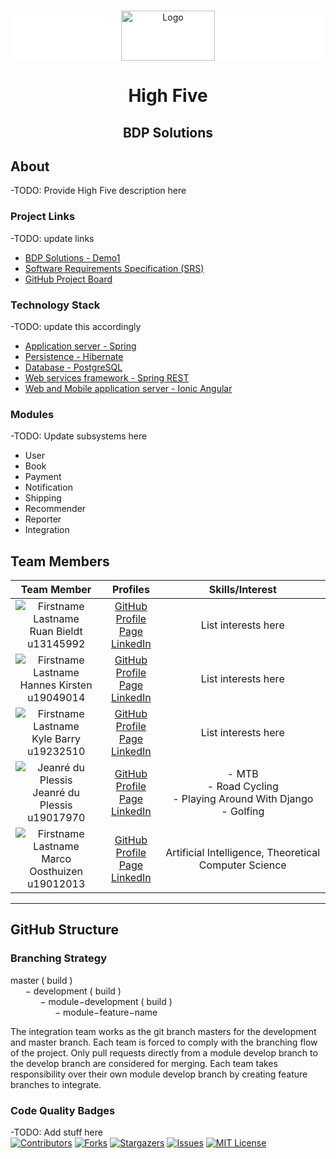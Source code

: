 
<!-- PROJECT SHIELDS -->
<!--
*** I'm using markdown "reference style" links for readability.
*** Reference links are enclosed in brackets [ ] instead of parentheses ( ).
*** See the bottom of this document for the declaration of the reference variables
*** for contributors-url, forks-url, etc. This is an optional, concise syntax you may use.
*** https://www.markdownguide.org/basic-syntax/#reference-style-links
-->

<!-- PROJECT LOGO -->


<br />
<div style="background: #ffffff">
<p align="center">
  <a href="https://github.com/COS301-SE-2021/High-Five">
    <img src="https://www.agilebridge.co.za/wp-content/uploads/2019/04/logo-head.png" alt="Logo" width="150" height="80">
  </a>
</div>
<h1 align="center">High Five</h1>
<h2 align="center">BDP Solutions</h2>





[comment]: <> (<!-- TABLE OF CONTENTS -->)

[comment]: <> (<details open="open">)

[comment]: <> (  <summary><h2 style="display: inline-block">Table of Contents</h2></summary>)

[comment]: <> (  <ol>)

[comment]: <> (    <li>)

[comment]: <> (      <a href="#about-the-project">About The Project</a>)

[comment]: <> (      <ul>)

[comment]: <> (        <li><a href="#built-with">Built With</a></li>)

[comment]: <> (      </ul>)

[comment]: <> (    </li>)

[comment]: <> (    <li>)

[comment]: <> (      <a href="#getting-started">Getting Started</a>)

[comment]: <> (      <ul>)

[comment]: <> (        <li><a href="#prerequisites">Prerequisites</a></li>)

[comment]: <> (        <li><a href="#installation">Installation</a></li>)

[comment]: <> (      </ul>)

[comment]: <> (    </li>)

[comment]: <> (    <li><a href="#usage">Usage</a></li>)

[comment]: <> (    <li><a href="#roadmap">Roadmap</a></li>)

[comment]: <> (    <li><a href="#contributing">Contributing</a></li>)

[comment]: <> (    <li><a href="#license">License</a></li>)

[comment]: <> (    <li><a href="#contact">Contact</a></li>)

[comment]: <> (    <li><a href="#acknowledgements">Acknowledgements</a></li>)

[comment]: <> (  </ol>)

[comment]: <> (</details>)



<!-- ABOUT THE PROJECT -->
## About

-TODO: Provide High Five description here

### Project Links
-TODO: update links
* []()[BDP Solutions - Demo1](https://hibernate.org/)
* []()[Software Requirements Specification (SRS)](https://www.overleaf.com/9933879569jqwxmfqkbjcx)
* []()[GitHub Project Board](https://github.com/COS301-SE-2021/High-Five/projects/1)

### Technology Stack
-TODO: update this accordingly
* []()[Application server - Spring](https://spring.io/projects/spring-boot)
* []()[Persistence - Hibernate](https://hibernate.org/)
* []()[Database - PostgreSQL](https://www.postgresql.org/)
* []()[Web services framework - Spring REST](https://spring.io/guides/tutorials/rest/)
* []()[Web and Mobile application server - Ionic Angular](https://ionicframework.com/docs/angular/your-first-app)

### Modules
-TODO: Update subsystems here
* User
* Book
* Payment
* Notification
* Shipping
* Recommender
* Reporter
* Integration


## Team Members

| **Team Member** | **Profiles** | **Skills/Interest** 
| :-----: | :-----: | :-----: |  
| ![Firstname Lastname](https://pbs.twimg.com/profile_images/1370182726222020610/HYRxODnM_400x400.jpg "Ruan Bieldt") <br/> Ruan Bieldt <br/> u13145992 | [GitHub](https://github.com/CalebJohnstone) <br/> [Profile Page](https://gitusername.github.io/) <br/> [LinkedIn](https://www.linkedin.com/in/caleb-johnstone-94368a132/) <br/> | List interests here |
| ![Firstname Lastname](https://pbs.twimg.com/profile_images/1370182726222020610/HYRxODnM_400x400.jpg "Hannes Kirsten") <br/> Hannes Kirsten <br/> u19049014 | [GitHub](https://github.com/Adrian-Rae-19004029) <br/> [Profile Page](https://Adrian-Rae-19004029.github.io/) <br/> [LinkedIn](https://www.linkedin.com/in/adrian-rae-5796b31bb/) <br/> | List interests here |
| ![Firstname Lastname](https://pbs.twimg.com/profile_images/1370182726222020610/HYRxODnM_400x400.jpg "Kyle Barry") <br/> Kyle Barry <br/> u19232510 | [GitHub](https://github.com/simrxn-r) <br/> [Profile Page](https://simrxn-r.github.io/) <br/> [LinkedIn](https://www.linkedin.com/in/simran-rathilal-a26a7b20b/) <br/> | List interests here |
| ![Jeanré du Plessis](https://scontent.fjnb5-1.fna.fbcdn.net/v/t1.6435-1/c0.27.160.160a/p160x160/173781932_2908365312748123_6396003146555632035_n.jpg?_nc_cat=101&ccb=1-3&_nc_sid=7206a8&_nc_eui2=AeHxF0pEo_JOZ-sqhE3nobiErlpxN0aVhfiuWnE3RpWF-HLK0lQBWJl3LsuMxFbsZ2o2iV09xw3ShzKqT5HnomWa&_nc_ohc=wTh76RpZm1AAX905r1V&_nc_ht=scontent.fjnb5-1.fna&tp=27&oh=e3f7cf409442b56ff17aec7772308a6c&oe=60CB7BF0 "Jeanré du Plessis") <br/> Jeanré du Plessis <br/> u19017970 <br/>| [GitHub](https://github.com/JayXD-2K) <br/> [Profile Page](https://jayxd-2k.github.io/)  <br/> [LinkedIn](https://www.linkedin.com/in/jdp2k/) <br/> | - MTB <br/> - Road Cycling <br/> - Playing Around With Django <br/> - Golfing <br/> |
| ![Firstname Lastname](https://media-exp1.licdn.com/dms/image/C4D03AQGC-ldtLJjoow/profile-displayphoto-shrink_200_200/0/1618479763493?e=1623888000&v=beta&t=WVhTWbYzzf_wrM30LllQCd7zzSq-_wekgdbfFQIfCcQ "Marco Oosthuizen") <br/> Marco Oosthuizen <br/> u19012013 | [GitHub](https://github.com/Marco-Oosthuizen) <br/> [Profile Page](https://marco-oosthuizen.github.io/) <br/> [LinkedIn](https://www.linkedin.com/in/marco-oosthuizen-369b9320b/) <br/> | Artificial Intelligence, Theoretical Computer Science |

---

## GitHub Structure

### Branching Strategy

master ( build )
</br>
&nbsp;&nbsp;&nbsp;&nbsp;&nbsp;&nbsp;− development ( build )
</br>
&nbsp;&nbsp;&nbsp;&nbsp;&nbsp;&nbsp;&nbsp;&nbsp;&nbsp;&nbsp;&nbsp;&nbsp;− module−development ( build )
</br>
&nbsp;&nbsp;&nbsp;&nbsp;&nbsp;&nbsp;&nbsp;&nbsp;&nbsp;&nbsp;&nbsp;&nbsp;&nbsp;&nbsp;&nbsp;&nbsp;&nbsp;&nbsp;− module−feature−name

The integration team works as the git branch masters for the development and master branch. Each
team is forced to comply with the branching flow of the project. Only pull requests directly from
a module develop branch to the develop branch are considered for merging. Each team takes responsibility
over their own module develop branch by creating feature branches to integrate.

### Code Quality Badges
-TODO: Add stuff here <br>
[![Contributors][contributors-shield]][contributors-url]
[![Forks][forks-shield]][forks-url]
[![Stargazers][stars-shield]][stars-url]
[![Issues][issues-shield]][issues-url]
[![MIT License][license-shield]][license-url]
<!-- MARKDOWN LINKS & IMAGES -->
<!-- https://www.markdownguide.org/basic-syntax/#reference-style-links -->
[contributors-shield]: https://img.shields.io/github/contributors/COS301-SE-2021/High-Five.svg?style=for-the-badge
[contributors-url]: https://github.com/COS301-SE-2021/High-Five/graphs/contributors
[forks-shield]: https://img.shields.io/github/forks/COS301-SE-2021/High-Five.svg?style=for-the-badge
[forks-url]: https://github.com/COS301-SE-2021/High-Five/network/members
[stars-shield]: https://img.shields.io/github/stars/COS301-SE-2021/High-Five.svg?style=for-the-badge
[stars-url]: https://github.com/COS301-SE-2021/High-Five/stargazers
[issues-shield]: https://img.shields.io/github/issues/COS301-SE-2021/High-Five.svg?style=for-the-badge
[issues-url]: hhttps://github.com/COS301-SE-2021/High-Five/issues
[license-shield]: https://img.shields.io/github/license/COS301-SE-2021/High-Five.svg?style=for-the-badge
[license-url]: https://github.com/COS301-SE-2021/High-Five/blob/master/LICENSE.txt
[linkedin-shield]: https://img.shields.io/badge/-LinkedIn-black.svg?style=for-the-badge&logo=linkedin&colorB=555
[linkedin-url]: https://linkedin.com/in/github_username
